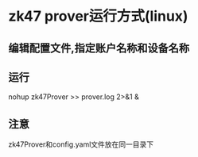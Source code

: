 # zk47 prover运行方式(linux)

## 编辑配置文件,指定账户名称和设备名称

## 运行
nohup zk47Prover >> prover.log 2>&1 &

## 注意
zk47Prover和config.yaml文件放在同一目录下

